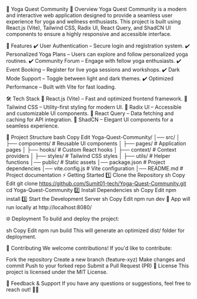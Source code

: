 🧘 Yoga Quest Community
🚀 Overview
Yoga Quest Community is a modern and interactive web application designed to provide a seamless user experience for yoga and wellness enthusiasts. This project is built using React.js (Vite), Tailwind CSS, Radix UI, React Query, and ShadCN UI components to ensure a highly responsive and accessible interface.

🎯 Features
✔️ User Authentication – Secure login and registration system.
✔️ Personalized Yoga Plans – Users can explore and follow personalized yoga routines.
✔️ Community Forum – Engage with fellow yoga enthusiasts.
✔️ Event Booking – Register for live yoga sessions and workshops.
✔️ Dark Mode Support – Toggle between light and dark themes.
✔️ Optimized Performance – Built with Vite for fast loading.

🛠 Tech Stack
🔹 React.js (Vite) – Fast and optimized frontend framework.
🔹 Tailwind CSS – Utility-first styling for modern UI.
🔹 Radix UI – Accessible and customizable UI components.
🔹 React Query – Data fetching and caching for API integration.
🔹 ShadCN – Elegant UI components for a seamless experience.

📂 Project Structure
bash
Copy
Edit
Yoga-Quest-Community/
│── src/
│   ├── components/       # Reusable UI components
│   ├── pages/            # Application pages
│   ├── hooks/            # Custom React hooks
│   ├── context/          # Context providers
│   ├── styles/           # Tailwind CSS styles
│   ├── utils/            # Helper functions
│── public/               # Static assets
│── package.json          # Project dependencies
│── vite.config.js        # Vite configuration
│── README.md             # Project documentation
⚡ Getting Started
1️⃣ Clone the Repository
sh
Copy
Edit
git clone https://github.com/Sumit01-tech/Yoga-Quest-Community.git
cd Yoga-Quest-Community
2️⃣ Install Dependencies
sh
Copy
Edit
npm install
3️⃣ Start the Development Server
sh
Copy
Edit
npm run dev
🔹 App will run locally at http://localhost:8080/

🌐 Deployment
To build and deploy the project:

sh
Copy
Edit
npm run build
This will generate an optimized dist/ folder for deployment.

🤝 Contributing
We welcome contributions! If you'd like to contribute:

Fork the repository
Create a new branch (feature-xyz)
Make changes and commit
Push to your forked repo
Submit a Pull Request (PR)
📜 License
This project is licensed under the MIT License.

🌟 Feedback & Support
If you have any questions or suggestions, feel free to reach out! 🚀✨









